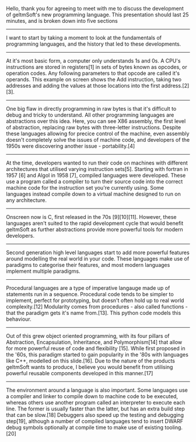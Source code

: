 Hello, thank you for agreeing to meet with me to discuss the development of 
geltmSoft's new programming language. This presentation should last 25 
minutes, and is broken down into five sections

---

I want to start by taking a moment to look at the fundamentals of programming
languages, and the history that led to these developments.

---

At it's most basic form, a computer only understands 1s and 0s. A CPU's 
instructions are stored in registers[1] in sets of bytes known as opcodes, or
operation codes. Any following parameters to that opcode are called it's 
operands. This example on screen shows the Add instruction, taking two addresses 
and adding the values at those locations into the first address.[2][3].

---

One big flaw in directly programming in raw bytes is that it's difficult to 
debug and tricky to understand. All other programming languages are abstractions 
over this idea. Here, you can see X86 assembly, the first level of abstraction, 
replacing raw bytes with three-letter instructions. Despite these languages 
allowing for precice control of the machine, even assembly doesn't completely 
solve the issues of machine code, and developers of the 1950s were discovering
another issue - portability.[4]

---

At the time, developers wanted to run their code on machines with different 
architectures that utilised varying instruction sets[5]. Starting with fortran 
in 1957 [6] and Algol in 1958 [7], compiled languages were developed. These use 
a program called a compiler to turn their source code into the correct machine 
code for the instruction set you're currently using. Some languages instead 
compile down to a virtual machine designed to run on any architecture.

---

Onscreen now is C, first released in the 70s [9][10][11]. However, these 
languages aren't suited to the rapid development cycle that would benefit 
geltmSoft as further abstractions provide more powerful tools for modern 
developers.

---

Second generation high level languages start to add more powerful features 
around modelling the real world in your code. These languages make use of 
paradigms to categorise their features, and most modern languages implement
multiple paradigms. 

---

Procedural languages are a type of imperative langauge made up of 
statements run in a sequence. Procedural code tends to be simpler to implement,
perfect for prototyping, but doesn't often hold up to real world complexity.[12]
Modularity comes from procedures - also called functions - that the paradigm 
gets it's name from.[13]. This python code models this behaviour. 

---

Out of this grew object oriented programming, with its four pillars of 
Abstraction, Encapsulation, Inheritance, and Polymorphism[14] that allow for 
more powerful reuse of code and flexibility [15]. While first proposed in the 
'60s, this paradigm started to gain popularity in the '80s with languages like 
C++, modelled on this slide.[16]. Due to the nature of the products geltmSoft
wants to produce, I believe you would benefit from utilising powerful reusable 
components developed in this manner.[17]

---

The environment around a language is also important. Some languages use a 
compiler and linker to compile down to machine code to be executed, whereas 
others use another program called an interpreter to execute each line. The 
former is usually faster than the latter, but has an extra build step that can 
be slow.[18] Debuggers also speed up the testing and debugging step[19], although
a number of compiled languages tend to insert DWARF debug symbols optionally
at compile time to make use of existing tooling.[20]

